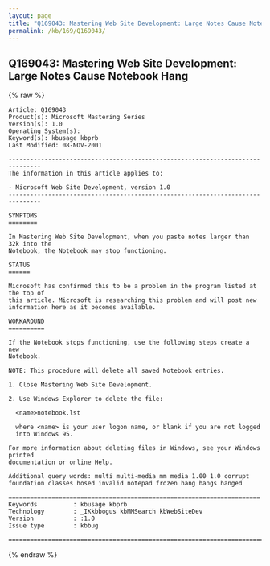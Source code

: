 ```yaml
---
layout: page
title: "Q169043: Mastering Web Site Development: Large Notes Cause Notebook Hang"
permalink: /kb/169/Q169043/
---
```


## Q169043: Mastering Web Site Development: Large Notes Cause Notebook Hang

{% raw %}

	Article: Q169043
	Product(s): Microsoft Mastering Series
	Version(s): 1.0
	Operating System(s): 
	Keyword(s): kbusage kbprb
	Last Modified: 08-NOV-2001
	
	-------------------------------------------------------------------------------
	The information in this article applies to:
	
	- Microsoft Web Site Development, version 1.0 
	-------------------------------------------------------------------------------
	
	SYMPTOMS
	========
	
	In Mastering Web Site Development, when you paste notes larger than 32k into the
	Notebook, the Notebook may stop functioning.
	
	STATUS
	======
	
	Microsoft has confirmed this to be a problem in the program listed at the top of
	this article. Microsoft is researching this problem and will post new
	information here as it becomes available.
	
	WORKAROUND
	==========
	
	If the Notebook stops functioning, use the following steps create a new
	Notebook.
	
	NOTE: This procedure will delete all saved Notebook entries.
	
	1. Close Mastering Web Site Development.
	
	2. Use Windows Explorer to delete the file:
	
	  <name>notebook.lst
	
	  where <name> is your user logon name, or blank if you are not logged
	  into Windows 95.
	
	For more information about deleting files in Windows, see your Windows printed
	documentation or online Help.
	
	Additional query words: multi multi-media mm media 1.00 1.0 corrupt foundation classes hosed invalid notepad frozen hang hangs hanged
	
	======================================================================
	Keywords          : kbusage kbprb 
	Technology        : _IKkbbogus kbMMSearch kbWebSiteDev
	Version           : :1.0
	Issue type        : kbbug
	
	=============================================================================
	

{% endraw %}
